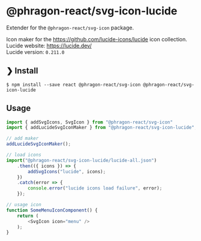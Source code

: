 # @phragon-react/svg-icon-lucide

Extender for the `@phragon-react/svg-icon` package.

Icon maker for the https://github.com/lucide-icons/lucide icon collection.\
Lucide website: https://lucide.dev/ \
Lucide version: `0.211.0`

## ❯ Install

```
$ npm install --save react @phragon-react/svg-icon @phragon-react/svg-icon-lucide
```

## Usage

```javascript
import { addSvgIcons, SvgIcon } from "@phragon-react/svg-icon"
import { addLucideSvgIconMaker } from "@phragon-react/svg-icon-lucide";

// add maker
addLucideSvgIconMaker();

// load icons
import("@phragon-react/svg-icon-lucide/lucide-all.json")
    .then(({ icons }) => {
	    addSvgIcons("lucide", icons);
    })
    .catch(error => {
	    console.error("lucide icons load failure", error);
    });

// usage icon
function SomeMenuIconComponent() {
	return (
		<SvgIcon icon="menu" />
	);
}
```
